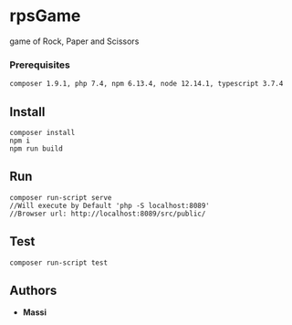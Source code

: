 # rpsGame
game of Rock, Paper and Scissors

### Prerequisites
    composer 1.9.1, php 7.4, npm 6.13.4, node 12.14.1, typescript 3.7.4

## Install
    composer install
    npm i
    npm run build

## Run
    composer run-script serve
    //Will execute by Default 'php -S localhost:8089'
    //Browser url: http://localhost:8089/src/public/
    
## Test
    composer run-script test

## Authors
* **Massi**